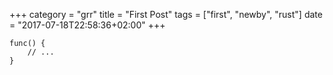 +++
category = "grr"
title = "First Post"
tags = ["first", "newby", "rust"]
date = "2017-07-18T22:58:36+02:00"
+++

```
func() {
	// ...
}
```
